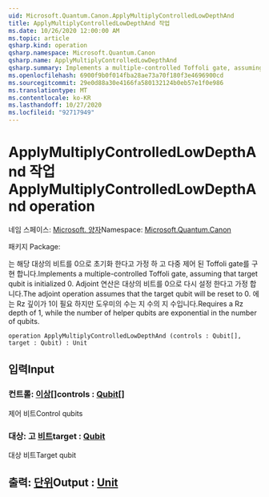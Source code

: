 ```yaml
---
uid: Microsoft.Quantum.Canon.ApplyMultiplyControlledLowDepthAnd
title: ApplyMultiplyControlledLowDepthAnd 작업
ms.date: 10/26/2020 12:00:00 AM
ms.topic: article
qsharp.kind: operation
qsharp.namespace: Microsoft.Quantum.Canon
qsharp.name: ApplyMultiplyControlledLowDepthAnd
qsharp.summary: Implements a multiple-controlled Toffoli gate, assuming that target qubit is initialized 0.  The adjoint operation assumes that the target qubit will be reset to 0.  Requires a Rz depth of 1, while the number of helper qubits are exponential in the number of qubits.
ms.openlocfilehash: 6900f9b0f014fba28ae73a70f180f3e4696900cd
ms.sourcegitcommit: 29e0d88a30e4166fa580132124b0eb57e1f0e986
ms.translationtype: MT
ms.contentlocale: ko-KR
ms.lasthandoff: 10/27/2020
ms.locfileid: "92717949"
---
```

# <a name="applymultiplycontrolledlowdepthand-operation"></a><span data-ttu-id="c618f-102">ApplyMultiplyControlledLowDepthAnd 작업</span><span class="sxs-lookup"><span data-stu-id="c618f-102">ApplyMultiplyControlledLowDepthAnd operation</span></span>

<span data-ttu-id="c618f-103">네임 스페이스: [Microsoft. 양자](xref:Microsoft.Quantum.Canon)</span><span class="sxs-lookup"><span data-stu-id="c618f-103">Namespace: [Microsoft.Quantum.Canon](xref:Microsoft.Quantum.Canon)</span></span>

<span data-ttu-id="c618f-104">패키지 [](https://nuget.org/packages/)</span><span class="sxs-lookup"><span data-stu-id="c618f-104">Package: [](https://nuget.org/packages/)</span></span>


<span data-ttu-id="c618f-105">는 해당 대상의 비트를 0으로 초기화 한다고 가정 하 고 다중 제어 된 Toffoli gate를 구현 합니다.</span><span class="sxs-lookup"><span data-stu-id="c618f-105">Implements a multiple-controlled Toffoli gate, assuming that target qubit is initialized 0.</span></span>  <span data-ttu-id="c618f-106">Adjoint 연산은 대상의 비트를 0으로 다시 설정 한다고 가정 합니다.</span><span class="sxs-lookup"><span data-stu-id="c618f-106">The adjoint operation assumes that the target qubit will be reset to 0.</span></span>  <span data-ttu-id="c618f-107">에는 Rz 깊이가 1이 필요 하지만 도우미의 수는 지 수의 지 수입니다.</span><span class="sxs-lookup"><span data-stu-id="c618f-107">Requires a Rz depth of 1, while the number of helper qubits are exponential in the number of qubits.</span></span>

```qsharp
operation ApplyMultiplyControlledLowDepthAnd (controls : Qubit[], target : Qubit) : Unit
```


## <a name="input"></a><span data-ttu-id="c618f-108">입력</span><span class="sxs-lookup"><span data-stu-id="c618f-108">Input</span></span>

### <a name="controls--qubit"></a><span data-ttu-id="c618f-109">컨트롤: [이상](xref:microsoft.quantum.lang-ref.qubit)[]</span><span class="sxs-lookup"><span data-stu-id="c618f-109">controls : [Qubit](xref:microsoft.quantum.lang-ref.qubit)[]</span></span>

<span data-ttu-id="c618f-110">제어 비트</span><span class="sxs-lookup"><span data-stu-id="c618f-110">Control qubits</span></span>


### <a name="target--qubit"></a><span data-ttu-id="c618f-111">대상: 고 [비트](xref:microsoft.quantum.lang-ref.qubit)</span><span class="sxs-lookup"><span data-stu-id="c618f-111">target : [Qubit](xref:microsoft.quantum.lang-ref.qubit)</span></span>

<span data-ttu-id="c618f-112">대상 비트</span><span class="sxs-lookup"><span data-stu-id="c618f-112">Target qubit</span></span>



## <a name="output--unit"></a><span data-ttu-id="c618f-113">출력: [단위](xref:microsoft.quantum.lang-ref.unit)</span><span class="sxs-lookup"><span data-stu-id="c618f-113">Output : [Unit](xref:microsoft.quantum.lang-ref.unit)</span></span>

